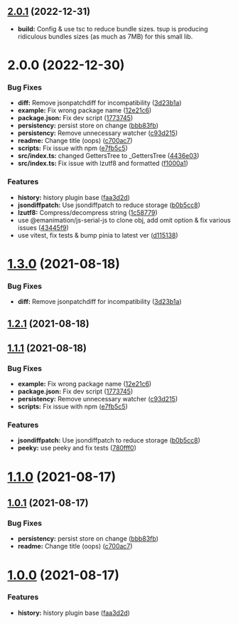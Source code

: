 ## [2.0.1](https://github.com/emahuni/pinia-plugin-history/compare/v2.0.0...v2.0.1) (2022-12-31)
* **build:** Config & use tsc to reduce bundle sizes. tsup is producing ridiculous bundles sizes (as much as 7MB) for this small lib.



# 2.0.0 (2022-12-30)


### Bug Fixes

* **diff:** Remove jsonpatchdiff for incompatibility ([3d23b1a](https://github.com/yassilah/pinia-plugin-history/commit/3d23b1a741be068665f57530cdfdf1fbc77d8939))
* **example:** Fix wrong package name ([12e21c6](https://github.com/yassilah/pinia-plugin-history/commit/12e21c635238da44d9ae8879d7e0e4d043ac214e))
* **package.json:** Fix dev script ([1773745](https://github.com/yassilah/pinia-plugin-history/commit/17737452bae1ded86f19eea54876b95096243094))
* **persistency:** persist store on change ([bbb83fb](https://github.com/yassilah/pinia-plugin-history/commit/bbb83fb750f530df43a322fa3b123ad0ab3d44c7))
* **persistency:** Remove unnecessary watcher ([c93d215](https://github.com/yassilah/pinia-plugin-history/commit/c93d215d01d60e8bb3bd5cb9edc71142885225dd))
* **readme:** Change title (oops) ([c700ac7](https://github.com/yassilah/pinia-plugin-history/commit/c700ac7045c5e784869e256534acf3ac546c76ec))
* **scripts:** Fix issue with npm ([e7fb5c5](https://github.com/yassilah/pinia-plugin-history/commit/e7fb5c569de43b09c8a84f84baca417f5d889cd9))
* **src/index.ts:** changed GettersTree to _GettersTree ([4436e03](https://github.com/yassilah/pinia-plugin-history/commit/4436e03a16aa1e166dfd71862faadc63dcfbb970))
* **src/index.ts:** Fix issue with lzutf8 and formatted ([f1000a1](https://github.com/yassilah/pinia-plugin-history/commit/f1000a1485cf3fcf32c129088eb625ed88b82ff7))


### Features

* **history:** history plugin base ([faa3d2d](https://github.com/yassilah/pinia-plugin-history/commit/faa3d2dcf0b618042a620abe0a9cb6bcef717bdc))
* **jsondiffpatch:** Use jsondiffpatch to reduce storage ([b0b5cc8](https://github.com/yassilah/pinia-plugin-history/commit/b0b5cc82693e9dcd7979edcd64162e63664e4218))
* **lzutf8:** Compress/decompress string ([1c58779](https://github.com/yassilah/pinia-plugin-history/commit/1c58779a57ee293155c9aec6515693a22972d281))
* use @emanimation/js-serial-js to clone obj, add omit option & fix various issues ([43445f9](https://github.com/yassilah/pinia-plugin-history/commit/43445f97cf1804604a5cd8fa85b33b7f958501c2))
* use vitest, fix tests & bump pinia to latest ver ([d115138](https://github.com/yassilah/pinia-plugin-history/commit/d115138616506373f470b62855251aaaa4db7cd6))



# [1.3.0](https://github.com/yassilah/pinia-plugin-history/compare/v1.2.1...v1.3.0) (2021-08-18)


### Bug Fixes

* **diff:** Remove jsonpatchdiff for incompatibility ([3d23b1a](https://github.com/yassilah/pinia-plugin-history/commit/3d23b1a741be068665f57530cdfdf1fbc77d8939))



## [1.2.1](https://github.com/yassilah/pinia-plugin-history/compare/v1.2.0...v1.2.1) (2021-08-18)





## [1.1.1](https://github.com/yassilah/pinia-plugin-history/compare/v1.1.0...v1.1.1) (2021-08-18)


### Bug Fixes

* **example:** Fix wrong package name ([12e21c6](https://github.com/yassilah/pinia-plugin-history/commit/12e21c635238da44d9ae8879d7e0e4d043ac214e))
* **package.json:** Fix dev script ([1773745](https://github.com/yassilah/pinia-plugin-history/commit/17737452bae1ded86f19eea54876b95096243094))
* **persistency:** Remove unnecessary watcher ([c93d215](https://github.com/yassilah/pinia-plugin-history/commit/c93d215d01d60e8bb3bd5cb9edc71142885225dd))
* **scripts:** Fix issue with npm ([e7fb5c5](https://github.com/yassilah/pinia-plugin-history/commit/e7fb5c569de43b09c8a84f84baca417f5d889cd9))


### Features

* **jsondiffpatch:** Use jsondiffpatch to reduce storage ([b0b5cc8](https://github.com/yassilah/pinia-plugin-history/commit/b0b5cc82693e9dcd7979edcd64162e63664e4218))
* **peeky:** use peeky and fix tests ([780fff0](https://github.com/yassilah/pinia-plugin-history/commit/780fff039859b792014d0ea505e1c6acd28275d0))



# [1.1.0](https://github.com/yassilah/pinia-plugin-history/compare/v1.0.1...v1.1.0) (2021-08-17)



## [1.0.1](https://github.com/yassilah/pinia-plugin-history/compare/v1.0.2...v1.0.1) (2021-08-17)




### Bug Fixes

* **persistency:** persist store on change ([bbb83fb](https://github.com/yassilah/pinia-plugin-history/commit/bbb83fb750f530df43a322fa3b123ad0ab3d44c7))
* **readme:** Change title (oops) ([c700ac7](https://github.com/yassilah/pinia-plugin-history/commit/c700ac7045c5e784869e256534acf3ac546c76ec))



# [1.0.0](https://github.com/yassilah/pinia-plugin-history/compare/v0.0.2...v1.0.0) (2021-08-17)


### Features

* **history:** history plugin base ([faa3d2d](https://github.com/yassilah/pinia-plugin-history/commit/faa3d2dcf0b618042a620abe0a9cb6bcef717bdc))


